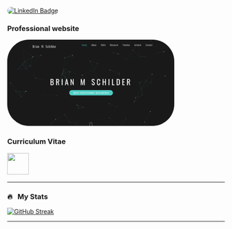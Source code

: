 

<p align="left">
<a href="https://www.linkedin.com/in/brian-schilder"><img style="border-radius: 50px;" src="https://img.shields.io/badge/LinkedIn-blue?style=for-the-badge&logo=linkedin&logoColor=white" alt="LinkedIn Badge"></a>
</p>

### Professional website

<a href="https://bschilder.github.io/BMSchilder/"><img style="height: 200px; border-radius: 50px;"  src="https://github.com/bschilder/BMSchilder/raw/master/images/preview_image.png" alt="preview"></a>

### Curriculum Vitae

<a href="https://bschilder.github.io/CV/CV.html"><img src="https://github.com/FortAwesome/Font-Awesome/raw/6.x/svgs/regular/file-lines.svg" width="50" height="50">
</a>

---

### 🔥 &nbsp; My Stats

[![GitHub Streak](http://github-readme-streak-stats.herokuapp.com?user=bschilder&theme=dark&background=000000)](https://git.io/streak-stats)


<!-- [![Top Langs](https://github-readme-stats.vercel.app/api/top-langs/?username=bschilder&layout=compact&theme=vision-friendly-dark)](https://github.com/anuraghazra/github-readme-stats) -->

---
 
